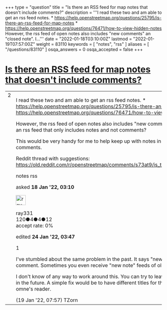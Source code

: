 +++
type = "question"
title = "Is there an RSS feed for map notes that doesn&#x27;t include comments?"
description = '''I read these two and am able to get an rss feed notes.   * https://help.openstreetmap.org/questions/25795/is-there-an-rss-feed-for-map-notes  * https://help.openstreetmap.org/questions/76471/how-to-view-hidden-notes However, the rss feed of open notes also includes &quot;new comments&quot; an &quot;closed note&quot;. I...'''
date = "2022-01-18T03:10:00Z"
lastmod = "2022-01-19T07:57:00Z"
weight = 83110
keywords = [ "notes", "rss" ]
aliases = [ "/questions/83110" ]
osqa_answers = 0
osqa_accepted = false
+++

<div class="headNormal">

# [Is there an RSS feed for map notes that doesn't include comments?](/questions/83110/is-there-an-rss-feed-for-map-notes-that-doesnt-include-comments)

</div>

<div id="main-body">

<div id="askform">

<table id="question-table" style="width:100%;">
<colgroup>
<col style="width: 50%" />
<col style="width: 50%" />
</colgroup>
<tbody>
<tr>
<td style="width: 30px; vertical-align: top"><div class="vote-buttons">
<span id="post-83110-upvote" class="ajax-command post-vote up" rel="nofollow" title="I like this post (click again to cancel)"> </span>
<div id="post-83110-score" class="post-score" title="current number of votes">
2
</div>
<span id="post-83110-downvote" class="ajax-command post-vote down" rel="nofollow" title="I dont like this post (click again to cancel)"> </span> <span id="favorite-mark" class="ajax-command favorite-mark" rel="nofollow" title="mark/unmark this question as favorite (click again to cancel)"> </span>
<div id="favorite-count" class="favorite-count">
&#10;</div>
</div></td>
<td><div id="item-right">
<div class="question-body">
<p>I read these two and am able to get an rss feed notes. * <a href="/questions/25795/is-there-an-rss-feed-for-map-notes">https://help.openstreetmap.org/questions/25795/is-there-an-rss-feed-for-map-notes</a> * <a href="/questions/76471/how-to-view-hidden-notes">https://help.openstreetmap.org/questions/76471/how-to-view-hidden-notes</a></p>
<p>However, the rss feed of open notes also includes "new comments" an "closed note". Is there a way to to get an rss feed that only includes notes and not comments?</p>
<p>This would be very handy for me to help keep up with notes in a specific area without being overwhelmed by comments.</p>
<p>Reddit thread with suggestions: <a href="https://old.reddit.com/r/openstreetmap/comments/s73at9/is_there_an_rss_feed_for_map_notes_that_doesnt/">https://old.reddit.com/r/openstreetmap/comments/s73at9/is_there_an_rss_feed_for_map_notes_that_doesnt/</a></p>
</div>
<div id="question-tags" class="tags-container tags">
<span class="post-tag tag-link-notes" rel="tag" title="see questions tagged &#39;notes&#39;">notes</span> <span class="post-tag tag-link-rss" rel="tag" title="see questions tagged &#39;rss&#39;">rss</span>
</div>
<div id="question-controls" class="post-controls">
&#10;</div>
<div class="post-update-info-container">
<div class="post-update-info post-update-info-user">
<p>asked <strong>18 Jan '22, 03:10</strong></p>
<img src="https://secure.gravatar.com/avatar/043d95939633cb3216e446401aee254a?s=32&amp;d=identicon&amp;r=g" class="gravatar" width="32" height="32" alt="ray331&#39;s gravatar image" />
<p><span>ray331</span><br />
<span class="score" title="120 reputation points">120</span><span title="4 badges"><span class="badge1">●</span><span class="badgecount">4</span></span><span title="4 badges"><span class="silver">●</span><span class="badgecount">4</span></span><span title="12 badges"><span class="bronze">●</span><span class="badgecount">12</span></span><br />
<span class="accept_rate" title="Rate of the user&#39;s accepted answers">accept rate:</span> <span title="ray331 has no accepted answers">0%</span></p>
</div>
<div class="post-update-info post-update-info-edited">
<p><span> edited <strong>24 Jan '22, 03:47</strong> </span></p>
</div>
</div>
<div id="comments-container-83110" class="comments-container">
<span id="83119"></span>
<div id="comment-83119" class="comment">
<div id="post-83119-score" class="comment-score">
1
</div>
<div class="comment-text">
<p>I've stumbled about the same problem in the past. It says "new note" in the title but in fact only is a new comment. Sometimes you even receive "new note" feeds of old notes without any apparent change.</p>
<p>I don't know of any way to work around this. You can try to leave a feature request on <a href="https://github.com/openstreetmap/openstreetmap-website">Github</a> to change that in the future. A simple fix would be to have different titles for the messages so one could properly filter in omne's reader.</p>
</div>
<div id="comment-83119-info" class="comment-info">
<span class="comment-age">(19 Jan '22, 07:57)</span> <span class="comment-user userinfo">TZorn</span>
</div>
</div>
</div>
<div id="comment-tools-83110" class="comment-tools">
&#10;</div>
<div class="clear">
&#10;</div>
<div id="comment-83110-form-container" class="comment-form-container">
&#10;</div>
<div class="clear">
&#10;</div>
</div></td>
</tr>
</tbody>
</table>

</div>

</div>

